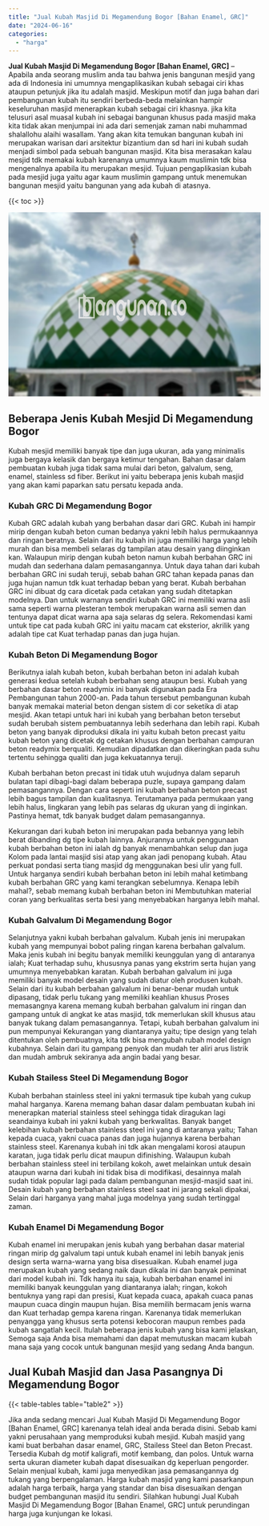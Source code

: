 ```yaml
---
title: "Jual Kubah Masjid Di Megamendung Bogor [Bahan Enamel, GRC]"
date: "2024-06-16"
categories: 
  - "harga"
---
```


**Jual Kubah Masjid Di Megamendung Bogor \[Bahan Enamel, GRC\]** – Apabila anda seorang muslim anda tau bahwa jenis bangunan mesjid yang ada di Indonesia ini umumnya mengaplikasikan kubah sebagai ciri khas ataupun petunjuk jika itu adalah masjid. Meskipun motif dan juga bahan dari pembangunan kubah itu sendiri berbeda-beda melainkan hampir keseluruhan masjid menerapkan kubah sebagai ciri khasnya. jika kita telusuri asal muasal kubah ini sebagai bangunan khusus pada masjid maka kita tidak akan menjumpai ini ada dari semenjak zaman nabi muhammad shalallohu alaihi wasallam. Yang akan kita temukan bangunan kubah ini merupakan warisan dari arsitektur bizantium dan sd hari ini kubah sudah menjadi simbol pada sebuah bangunan masjid. Kita bisa merasakan kalau mesjid tdk memakai kubah karenanya umumnya kaum muslimin tdk bisa mengenalnya apabila itu merupakan mesjid. Tujuan pengaplikasian kubah pada mesjid juga yaitu agar kaum muslimin gampang untuk menemukan bangunan mesjid yaitu bangunan yang ada kubah di atasnya.

{{< toc >}}

![Jual Kubah Masjid Di Megamendung Bogor [Bahan Enamel, GRC]](/images/jual-kubah-masjid-20.png)

## Beberapa Jenis Kubah Mesjid Di Megamendung Bogor

Kubah mesjid memiliki banyak tipe dan juga ukuran, ada yang minimalis juga bergaya kelasik dan bergaya ketimur tengahan. Bahan dasar dalam pembuatan kubah juga tidak sama mulai dari beton, galvalum, seng, enamel, stainless sd fiber. Berikut ini yaitu beberapa jenis kubah masjid yang akan kami paparkan satu persatu kepada anda.

### Kubah GRC Di Megamendung Bogor

Kubah GRC adalah kubah yang berbahan dasar dari GRC. Kubah ini hampir mirip dengan kubah beton cuman bedanya yakni lebih halus permukaannya dan ringan beratnya. Selain dari itu kubah ini juga memiliki harga yang lebih murah dan bisa membeli selaras dg tampilan atau desain yang diinginkan kan. Walaupun mirip dengan kubah beton namun kubah berbahan GRC ini mudah dan sederhana dalam pemasangannya. Untuk daya tahan dari kubah berbahan GRC ini sudah teruji, sebab bahan GRC tahan kepada panas dan juga hujan namun tdk kuat terhadap beban yang berat. Kubah berbahan GRC ini dibuat dg cara dicetak pada cetakan yang sudah ditetapkan modelnya. Dan untuk warnanya sendiri kubah GRC ini memiliki warna asli sama seperti warna plesteran tembok merupakan warna asli semen dan tentunya dapat dicat warna apa saja selaras dg selera. Rekomendasi kami untuk tipe cat pada kubah GRC ini yaitu macam cat eksterior, akrilik yang adalah tipe cat Kuat terhadap panas dan juga hujan.

### Kubah Beton Di Megamendung Bogor

Berikutnya ialah kubah beton, kubah berbahan beton ini adalah kubah generasi kedua setelah kubah berbahan seng ataupun besi. Kubah yang berbahan dasar beton readymix ini banyak digunakan pada Era Pembangunan tahun 2000-an. Pada tahun tersebut pembangunan kubah banyak memakai material beton dengan sistem di cor seketika di atap mesjid. Akan tetapi untuk hari ini kubah yang berbahan beton tersebut sudah berubah sistem pembuatannya lebih sederhana dan lebih rapi. Kubah beton yang banyak diproduksi dikala ini yaitu kubah beton precast yaitu kubah beton yang dicetak dg cetakan khusus dengan berbahan campuran beton readymix berqualiti. Kemudian dipadatkan dan dikeringkan pada suhu tertentu sehingga qualiti dan juga kekuatannya teruji.

Kubah berbahan beton precast ini tidak utuh wujudnya dalam separuh bulatan tapi dibagi-bagi dalam beberapa puzle, supaya gampang dalam pemasangannya. Dengan cara seperti ini kubah berbahan beton precast lebih bagus tampilan dan kualitasnya. Terutamanya pada permukaan yang lebih halus, lingkaran yang lebih pas selaras dg ukuran yang di inginkan. Pastinya hemat, tdk banyak budget dalam pemasangannya.

Kekurangan dari kubah beton ini merupakan pada bebannya yang lebih berat dibanding dg tipe kubah lainnya. Anjurannya untuk penggunaan kubah berbahan beton ini ialah dg banyak menambahkan selup dan juga Kolom pada lantai masjid sisi atap yang akan jadi penopang kubah. Atau perkuat pondasi serta tiang masjid dg menggunakan besi ulir yang full. Untuk harganya sendiri kubah berbahan beton ini lebih mahal ketimbang kubah berbahan GRC yang kami terangkan sebelumnya. Kenapa lebih mahal?, sebab memang kubah berbahan beton ini Membutuhkan material coran yang berkualitas serta besi yang menyebabkan harganya lebih mahal.

### Kubah Galvalum Di Megamendung Bogor

Selanjutnya yakni kubah berbahan galvalum. Kubah jenis ini merupakan kubah yang mempunyai bobot paling ringan karena berbahan galvalum. Maka jenis kubah ini begitu banyak memiliki keunggulan yang di antaranya ialah; Kuat terhadap suhu, khususnya panas yang ekstrim serta hujan yang umumnya menyebabkan karatan. Kubah berbahan galvalum ini juga memiliki banyak model desain yang sudah diatur oleh produsen kubah. Selain dari itu kubah berbahan galvalum ini benar-benar mudah untuk dipasang, tidak perlu tukang yang memiliki keahlian khusus Proses memasangnya karena memang kubah berbahan galvalum ini ringan dan gampang untuk di angkat ke atas masjid, tdk memerlukan skill khusus atau banyak tukang dalam pemasangannya. Tetapi, kubah berbahan galvalum ini pun mempunyai Kekurangan yang diantaranya yaitu; tipe design yang telah ditentukan oleh pembuatnya, kita tdk bisa mengubah rubah model design kubahnya. Selain dari itu gampang penyok dan mudah ter aliri arus listrik dan mudah ambruk sekiranya ada angin badai yang besar.

### Kubah Stailess Steel Di Megamendung Bogor

Kubah berbahan stainless steel ini yakni termasuk tipe kubah yang cukup mahal harganya. Karena memang bahan dasar dalam pembuatan kubah ini menerapkan material stainless steel sehingga tidak diragukan lagi seandainya kubah ini yakni kubah yang berkwalitas. Banyak banget kelebihan kubah berbahan stainless steel ini yang di antaranya yaitu; Tahan kepada cuaca, yakni cuaca panas dan juga hujannya karena berbahan stainless steel. Karenanya kubah ini tdk akan mengalami korosi ataupun karatan, juga tidak perlu dicat maupun difinishing. Walaupun kubah berbahan stainless steel ini terbilang kokoh, awet melainkan untuk desain ataupun warna dari kubah ini tidak bisa di modifikasi, desainnya malah sudah tidak popular lagi pada dalam pembangunan mesjid-masjid saat ini. Desain kubah yang berbahan stainless steel saat ini jarang sekali dipakai, Selain dari harganya yang mahal juga modelnya yang sudah tertinggal zaman.

### Kubah Enamel Di Megamendung Bogor

Kubah enamel ini merupakan jenis kubah yang berbahan dasar material ringan mirip dg galvalum tapi untuk kubah enamel ini lebih banyak jenis design serta warna-warna yang bisa disesuaikan. Kubah enamel juga merupakan kubah yang sedang naik daun dikala ini dan banyak peminat dari model kubah ini. Tdk hanya itu saja, kubah berbahan enamel ini memiliki banyak keunggulan yang diantaranya ialah; ringan, kokoh bentuknya yang rapi dan presisi, Kuat kepada cuaca, apakah cuaca panas maupun cuaca dingin maupun hujan. Bisa memilih bermacam jenis warna dan Kuat terhadap gempa karena ringan. Karenanya tidak memerlukan penyangga yang khusus serta potensi kebocoran maupun rembes pada kubah sangatlah kecil. Itulah beberapa jenis kubah yang bisa kami jelaskan, Semoga saja Anda bisa memahami dan dapat memutuskan macam kubah mana saja yang cocok untuk bangunan mesjid yang sedang Anda bangun.

## Jual Kubah Masjid dan Jasa Pasangnya Di Megamendung Bogor

{{< table-tables table="table2" >}}

Jika anda sedang mencari Jual Kubah Masjid Di Megamendung Bogor \[Bahan Enamel, GRC\] karenanya telah ideal anda berada disini. Sebab kami yakni perusahaan yang memproduksi kubah mesjid. Kubah masjid yang kami buat berbahan dasar enamel, GRC, Stailess Steel dan Beton Precast. Tersedia Kubah dg motif kaligrafi, motif kembang, dan polos. Untuk warna serta ukuran diameter kubah dapat disesuaikan dg keperluan pengorder. Selain menjual kubah, kami juga menyedikan jasa pemasangannya dg tukang yang berpengalaman. Harga kubah masjid yang kami pasarkanpun adalah harga terbaik, harga yang standar dan bisa disesuaikan dengan budget pembangunan masjid itu sendiri. Silahkan hubungi Jual Kubah Masjid Di Megamendung Bogor \[Bahan Enamel, GRC\] untuk perundingan harga juga kunjungan ke lokasi.
